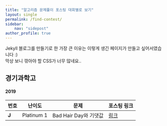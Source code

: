 ```yaml
---
title: "알고리즘 문제풀이 포스팅 대회별로 보기"
layout: single
permalink: /find-contest/
sidebar:
    nav: "sidepost"
author_profile: true
---
```

Jekyll 블로그를 만들기로 한 가장 큰 이유는 이렇게 생긴 페이지가 만들고 싶어서였습니다 :)  
막상 보니 깎아야 할 CSS가 너무 많네요..

## 경기과학고

#### 2019

| 번호    | 난이도        | 문제                | 포스팅 링크                      |
|-------|------------|-------------------|-----------------------------|
| **J** | Platinum 1 | Bad Hair Day와 기댓값 | [링크](/algorithms/BOJ18194/) |
